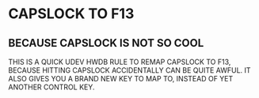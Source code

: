 # CAPSLOCK TO F13
## BECAUSE CAPSLOCK IS NOT SO COOL

THIS IS A QUICK UDEV HWDB RULE TO REMAP CAPSLOCK TO F13,
BECAUSE HITTING CAPSLOCK ACCIDENTALLY CAN BE QUITE AWFUL.
IT ALSO GIVES YOU A BRAND NEW KEY TO MAP TO, INSTEAD OF YET
ANOTHER CONTROL KEY.
